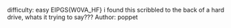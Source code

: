 difficulty: easy
EIPGS{W0VA_HF} i found this scribbled to the back of a hard drive, whats it trying to say???
Author: poppet